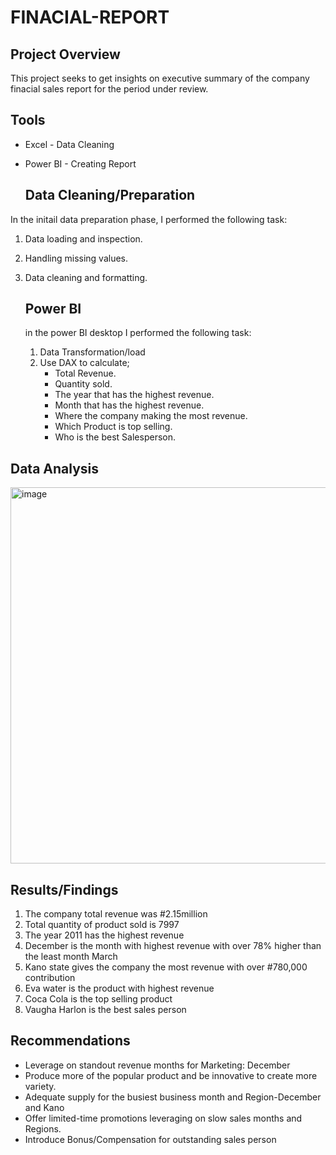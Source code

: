 # FINACIAL-REPORT
## Project Overview
This project seeks to get insights on executive summary of the company finacial sales report for the period under review.
## Tools
- Excel - Data Cleaning
- Power BI - Creating Report

  ## Data Cleaning/Preparation
In the initail data preparation phase, I performed the following task:
1. Data loading and inspection.
2. Handling missing values.
3. Data cleaning and formatting.

   ## Power BI
   in the power BI desktop I performed the following task:
   1. Data Transformation/load
   2. Use DAX to calculate;
      -  Total Revenue.
      -  Quantity sold.
      -  The year that has the highest revenue.
      -  Month that has the highest revenue.
      -  Where the company making the most revenue.
      -  Which Product is top selling.
      -  Who is the best Salesperson.
  ## Data Analysis
 <img width="602" alt="image" src="https://github.com/ChristianUka/SALES-REPORT/assets/173649418/8bd4e42b-c2f4-4971-b6a6-e5c570d5ba18">



  ## Results/Findings
  1. The company total revenue was #2.15million
  2. Total quantity of product sold is 7997
  3. The year 2011 has the highest revenue
  4. December is the month with highest revenue with over 78% higher than the least month March
  5. Kano state gives the company the most revenue with over #780,000 contribution
  6. Eva water is the product with highest revenue
  7. Coca Cola is the top selling product
  8. Vaugha Harlon is the best sales person

## Recommendations
- Leverage on standout revenue months for Marketing: December
- Produce more of the popular product and be innovative to create more variety.
- Adequate supply for the busiest business month and Region-December and Kano
- Offer limited-time promotions leveraging on slow sales months and Regions.
- Introduce Bonus/Compensation for outstanding sales person
